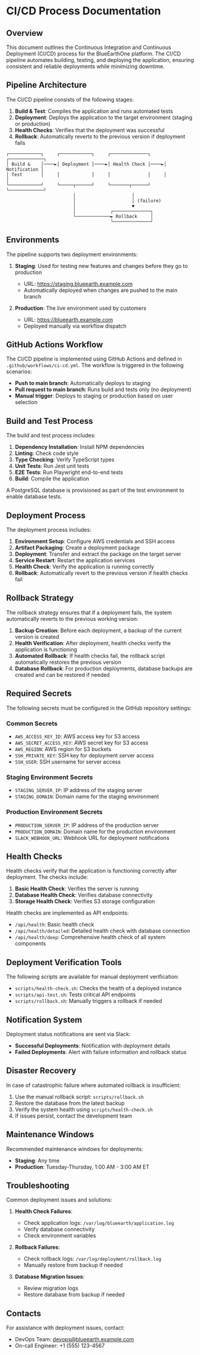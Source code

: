 # CI/CD Process Documentation

## Overview
This document outlines the Continuous Integration and Continuous Deployment (CI/CD) process for the BlueEarthOne platform. The CI/CD pipeline automates building, testing, and deploying the application, ensuring consistent and reliable deployments while minimizing downtime.

## Pipeline Architecture

The CI/CD pipeline consists of the following stages:

1. **Build & Test**: Compiles the application and runs automated tests
2. **Deployment**: Deploys the application to the target environment (staging or production)
3. **Health Checks**: Verifies that the deployment was successful
4. **Rollback**: Automatically reverts to the previous version if deployment fails

```
┌────────────┐     ┌────────────┐     ┌──────────────┐     ┌─────────────┐
│ Build &    │────►│ Deployment │────►│ Health Check │────►│ Notification │
│ Test       │     │            │     │              │     │             │
└────────────┘     └─────┬──────┘     └───────┬──────┘     └─────────────┘
                         │                     │
                         │                     │ (failure)
                         │                     ▼
                         │             ┌──────────────┐
                         └─────────────► Rollback     │
                                       └──────────────┘
```

## Environments

The pipeline supports two deployment environments:

1. **Staging**: Used for testing new features and changes before they go to production
   - URL: https://staging.blueearth.example.com
   - Automatically deployed when changes are pushed to the main branch

2. **Production**: The live environment used by customers
   - URL: https://blueearth.example.com
   - Deployed manually via workflow dispatch

## GitHub Actions Workflow

The CI/CD pipeline is implemented using GitHub Actions and defined in `.github/workflows/ci-cd.yml`. The workflow is triggered in the following scenarios:

- **Push to main branch**: Automatically deploys to staging
- **Pull request to main branch**: Runs build and tests only (no deployment)
- **Manual trigger**: Deploys to staging or production based on user selection

## Build and Test Process

The build and test process includes:

1. **Dependency Installation**: Install NPM dependencies
2. **Linting**: Check code style
3. **Type Checking**: Verify TypeScript types
4. **Unit Tests**: Run Jest unit tests
5. **E2E Tests**: Run Playwright end-to-end tests
6. **Build**: Compile the application

A PostgreSQL database is provisioned as part of the test environment to enable database tests.

## Deployment Process

The deployment process includes:

1. **Environment Setup**: Configure AWS credentials and SSH access
2. **Artifact Packaging**: Create a deployment package
3. **Deployment**: Transfer and extract the package on the target server
4. **Service Restart**: Restart the application services
5. **Health Check**: Verify the application is running correctly
6. **Rollback**: Automatically revert to the previous version if health checks fail

## Rollback Strategy

The rollback strategy ensures that if a deployment fails, the system automatically reverts to the previous working version:

1. **Backup Creation**: Before each deployment, a backup of the current version is created
2. **Health Verification**: After deployment, health checks verify the application is functioning
3. **Automated Rollback**: If health checks fail, the rollback script automatically restores the previous version
4. **Database Rollback**: For production deployments, database backups are created and can be restored if needed

## Required Secrets

The following secrets must be configured in the GitHub repository settings:

### Common Secrets
- `AWS_ACCESS_KEY_ID`: AWS access key for S3 access
- `AWS_SECRET_ACCESS_KEY`: AWS secret key for S3 access
- `AWS_REGION`: AWS region for S3 buckets
- `SSH_PRIVATE_KEY`: SSH key for deployment server access
- `SSH_USER`: SSH username for server access

### Staging Environment Secrets
- `STAGING_SERVER_IP`: IP address of the staging server
- `STAGING_DOMAIN`: Domain name for the staging environment

### Production Environment Secrets
- `PRODUCTION_SERVER_IP`: IP address of the production server
- `PRODUCTION_DOMAIN`: Domain name for the production environment
- `SLACK_WEBHOOK_URL`: Webhook URL for deployment notifications

## Health Checks

Health checks verify that the application is functioning correctly after deployment. The checks include:

1. **Basic Health Check**: Verifies the server is running
2. **Database Health Check**: Verifies database connectivity
3. **Storage Health Check**: Verifies S3 storage configuration

Health checks are implemented as API endpoints:
- `/api/health`: Basic health check
- `/api/health/detailed`: Detailed health check with database connection
- `/api/health/deep`: Comprehensive health check of all system components

## Deployment Verification Tools

The following scripts are available for manual deployment verification:

- `scripts/health-check.sh`: Checks the health of a deployed instance
- `scripts/api-test.sh`: Tests critical API endpoints
- `scripts/rollback.sh`: Manually triggers a rollback if needed

## Notification System

Deployment status notifications are sent via Slack:

- **Successful Deployments**: Notification with deployment details
- **Failed Deployments**: Alert with failure information and rollback status

## Disaster Recovery

In case of catastrophic failure where automated rollback is insufficient:

1. Use the manual rollback script: `scripts/rollback.sh`
2. Restore the database from the latest backup
3. Verify the system health using `scripts/health-check.sh`
4. If issues persist, contact the development team

## Maintenance Windows

Recommended maintenance windows for deployments:

- **Staging**: Any time
- **Production**: Tuesday-Thursday, 1:00 AM - 3:00 AM ET

## Troubleshooting

Common deployment issues and solutions:

1. **Health Check Failures**:
   - Check application logs: `/var/log/blueearth/application.log`
   - Verify database connectivity
   - Check environment variables

2. **Rollback Failures**:
   - Check rollback logs: `/var/log/deployment/rollback.log`
   - Manually restore from backup if needed

3. **Database Migration Issues**:
   - Review migration logs
   - Restore database from backup if needed

## Contacts

For assistance with deployment issues, contact:

- DevOps Team: devops@blueearth.example.com
- On-call Engineer: +1 (555) 123-4567